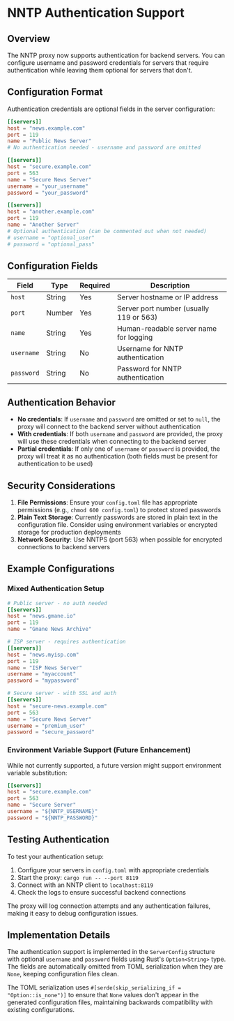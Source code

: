 # NNTP Authentication Support

## Overview

The NNTP proxy now supports authentication for backend servers. You can configure username and password credentials for servers that require authentication while leaving them optional for servers that don't.

## Configuration Format

Authentication credentials are optional fields in the server configuration:

```toml
[[servers]]
host = "news.example.com"
port = 119
name = "Public News Server"
# No authentication needed - username and password are omitted

[[servers]]
host = "secure.example.com"
port = 563
name = "Secure News Server"
username = "your_username"
password = "your_password"

[[servers]]
host = "another.example.com"
port = 119
name = "Another Server"
# Optional authentication (can be commented out when not needed)
# username = "optional_user"
# password = "optional_pass"
```

## Configuration Fields

| Field | Type | Required | Description |
|-------|------|----------|-------------|
| `host` | String | Yes | Server hostname or IP address |
| `port` | Number | Yes | Server port number (usually 119 or 563) |
| `name` | String | Yes | Human-readable server name for logging |
| `username` | String | No | Username for NNTP authentication |
| `password` | String | No | Password for NNTP authentication |

## Authentication Behavior

- **No credentials**: If `username` and `password` are omitted or set to `null`, the proxy will connect to the backend server without authentication
- **With credentials**: If both `username` and `password` are provided, the proxy will use these credentials when connecting to the backend server
- **Partial credentials**: If only one of `username` or `password` is provided, the proxy will treat it as no authentication (both fields must be present for authentication to be used)

## Security Considerations

1. **File Permissions**: Ensure your `config.toml` file has appropriate permissions (e.g., `chmod 600 config.toml`) to protect stored passwords
2. **Plain Text Storage**: Currently passwords are stored in plain text in the configuration file. Consider using environment variables or encrypted storage for production deployments
3. **Network Security**: Use NNTPS (port 563) when possible for encrypted connections to backend servers

## Example Configurations

### Mixed Authentication Setup
```toml
# Public server - no auth needed
[[servers]]
host = "news.gmane.io"
port = 119
name = "Gmane News Archive"

# ISP server - requires authentication
[[servers]]
host = "news.myisp.com"
port = 119
name = "ISP News Server"
username = "myaccount"
password = "mypassword"

# Secure server - with SSL and auth
[[servers]]
host = "secure-news.example.com"  
port = 563
name = "Secure News Server"
username = "premium_user"
password = "secure_password"
```

### Environment Variable Support (Future Enhancement)
While not currently supported, a future version might support environment variable substitution:

```toml
[[servers]]
host = "secure.example.com"
port = 563
name = "Secure Server"
username = "${NNTP_USERNAME}"
password = "${NNTP_PASSWORD}"
```

## Testing Authentication

To test your authentication setup:

1. Configure your servers in `config.toml` with appropriate credentials
2. Start the proxy: `cargo run -- --port 8119`
3. Connect with an NNTP client to `localhost:8119`
4. Check the logs to ensure successful backend connections

The proxy will log connection attempts and any authentication failures, making it easy to debug configuration issues.

## Implementation Details

The authentication support is implemented in the `ServerConfig` structure with optional `username` and `password` fields using Rust's `Option<String>` type. The fields are automatically omitted from TOML serialization when they are `None`, keeping configuration files clean.

The TOML serialization uses `#[serde(skip_serializing_if = "Option::is_none")]` to ensure that `None` values don't appear in the generated configuration files, maintaining backwards compatibility with existing configurations.
